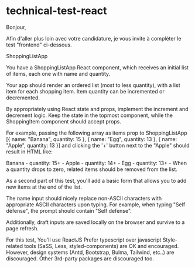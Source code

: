 # technical-test-react

Bonjour,

Afin d'aller plus loin avec votre candidature, je vous invite à compléter le test "frontend" ci-dessous.

ShoppingListApp

You have a ShoppingListApp React component, which receives an initial list of items, each one with name and quantity.

Your app should render an ordered list (most to less quantity), with a list item for each shopping item.
Item quantity can be incremented or decremented.

By appropriately using React state and props, implement the increment and decrement logic.
Keep the state in the topmost component, while the ShoppingItem component should accept props.

For example, passing the following array as items prop to ShoppingListApp [{ name: "Banana", quantity: 15 }, { name: "Egg", quantity: 13 }, { name: "Apple", quantity: 13 }] and clicking the '+' button next to the "Apple" should result in HTML like:

Banana - quantity: 15+ -
Apple - quantity: 14+ -
Egg - quantity: 13+ -
When a quantity drops to zero, related items should be removed from the list.

As a second part of this test, you'll add a basic form that allows you to add new items at the end of the list.

The name input should nicely replace non-ASCII characters with appropriate ASCII characters upon typing. For example, when typing "Self défense", the prompt should contain "Self defense".

Additionally, draft inputs are saved locally on the browser and survive to a page refresh.

For this test,
You'll use ReactJS
Prefer typescript over javascript
Style-related tools (SaSS, Less, styled-components) are OK and encouraged.
However, design systems (Antd, Bootstrap, Bulma, Tailwind, etc..) are discouraged.
Other 3rd-party packages are discouraged too.